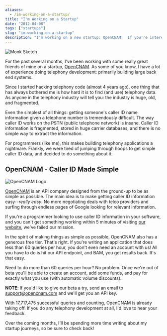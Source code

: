 ```yaml
---
aliases:
  - /im-working-on-a-startup/
title: "I'm Working on a Startup"
date: "2012-04-08"
tags: ["startups"]
slug: "im-working-on-a-startup"
description: "I'm working on a new startup: OpenCNAM!  If you're interested, read on."
---
```



![Monk Sketch][]


For the past several months, I've been working with some really great friends
of mine on a startup, [OpenCNAM][].  As some of you know, I have a lot of
experience doing telephony development: primarily building large back end
systems.

Since I started hacking telephony code (almost 4 years ago), one thing that has
always bothered me is how hard it is to find (and use) telephony data.  As
anyone in the telephony industry will tell you: the industry is huge, old, and
fragmented.

Even the simplest of all things: getting someone's caller ID name information
given a telephone number is tremendously difficult.  The way caller ID works on
the PSTN (public telephone network) is insane.  Caller ID information is
fragmented, stored in huge carrier databases, and there is no simple way to
extract the information.

For programmers (like me), this makes building telephony applications a
nightmare.  Frankly, we were tired of jumping through hoops to get simple
caller ID data, and decided to do something about it.


## OpenCNAM - Caller ID Made Simple

![OpenCNAM Logo][]

[OpenCNAM][OpenCNAM] is an API company designed from the ground-up to be as
simple as possible.  The main idea is to make getting caller ID information
easy--*really easy*.  No more negotiating deals with telco providers and
surfing through endless pages of Google looking for relevant information.

If you're a programmer looking to use caller ID information in your software,
and you can't get something working within 5 minutes of visiting
[our website][OpenCNAM], we've failed our mission.

In the spirit of making things as simple as possible, OpenCNAM also has a
generous free tier.  That's right.  If you're writing an application that does
less than 60 queries per hour, you don't even need an account with us!  All you
have to do is hit our API endpoint, and BAM, you get results back.  It's that
easy.

Need to do more than 60 queries per hour?  No problem.  Once we're out of beta
you'll be able to create an account, add some funds, and pay for exactly what
you use (with automatic volume discounts). 

**NOTE**: If you'd like to give our beta a try, send an email to
[support@opencnam.com][] and we'll get you an API key.

With 17,717,475 successful queries and counting, OpenCNAM is already taking
off.  If you do any telephony development at all, I'd love to hear your
feedback.

Over the coming months, I'll be spending more time writing about my startup
journeys, so be sure to check back!


  [Monk Sketch]: /static/blog/images/2012/monk-sketch.png "Monk Sketch"
  [OpenCNAM]: https://www.opencnam.com/ "OpenCNAM - A Simple Caller ID API"
  [OpenCNAM Logo]: /static/blog/images/2012/opencnam-logo.png "OpenCNAM Logo"
  [support@opencnam.com]: mailto:support@opencnam.com "OpenCNAM Support Email"
